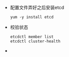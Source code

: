 - 配置文件弄好之后安装etcd

  ```shell
  yum -y install etcd
  ```

- 校验状态

  ```shell
  etcdctl member list
  etcdctl cluster-health
  ```

- 
